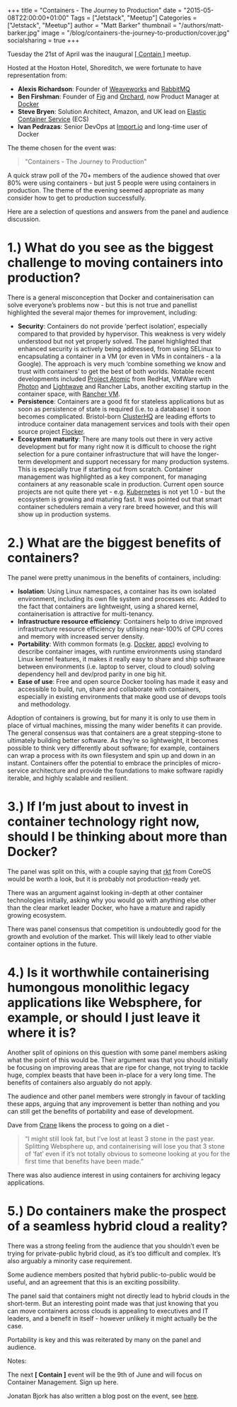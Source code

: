 +++
title = "Containers - The Journey to Production"
date = "2015-05-08T22:00:00+01:00"
Tags = ["Jetstack", "Meetup"]
Categories = ["Jetstack", "Meetup"]
author = "Matt Barker"
thumbnail = "/authors/matt-barker.jpg"
image = "/blog/containers-the-journey-to-production/cover.jpg"
socialsharing = true
+++

Tuesday the 21st of April was the inaugural [\[ Contain \]](http://www.meetup.com/Contain/) meetup.

Hosted at the Hoxton Hotel, Shoreditch, we were fortunate to have representation from:

- **Alexis Richardson**: Founder of [Weaveworks](http://weave.works/) and [RabbitMQ](https://www.rabbitmq.com/)
- **Ben Firshman**: Founder of [Fig](http://www.fig.sh/) and [Orchard](https://www.orchardup.com/), now Product Manager at [Docker](https://www.docker.com/)
- **Steve Bryen**: Solution Architect, Amazon, and UK lead on [Elastic Container Service](http://aws.amazon.com/ecs/) (ECS)
- **Ivan Pedrazas**: Senior DevOps at [Import.io](http://www.import.io/) and long-time user of Docker

The theme chosen for the event was:

> "Containers - The Journey to Production"

<!--more-->

A quick straw poll of the 70+ members of the audience showed that over 80% were using containers - but just 5 people were using containers in production. The theme of the evening seemed appropriate as many consider how to get to production successfully.

Here are a selection of questions and answers from the panel and audience discussion.

# 1.) What do you see as the biggest challenge to moving containers into production?

There is a general misconception that Docker and containerisation can solve everyone’s problems now - but this is not true and panellist highlighted the several major themes for improvement, including:

- **Security**: Containers do not provide ‘perfect isolation’, especially compared to that provided by hypervisor. This weakness is very widely understood but not yet properly solved. The panel highlighted that enhanced security is actively being addressed, from using SELinux to encapsulating a container in a VM (or even in VMs in containers - a la Google). The approach is very much ‘combine something we know and trust with containers’ to get the best of both worlds. Notable recent developments included [Project Atomic](http://www.projectatomic.io/) from RedHat, VMWare with [Photon](https://vmware.github.io/photon) and [Lightwave](https://vmware.github.io/lightwave/) and Rancher Labs, another exciting startup in the container space, with [Rancher VM](http://rancher.com/introducing-ranchervm-package-and-run-virtual-machines-as-docker-containers/).
- **Persistence**: Containers are a good fit for stateless applications but as soon as persistence of state is required (i.e. to a database) it soon becomes complicated. Bristol-born [ClusterHQ](https://clusterhq.com/) are leading efforts to introduce container data management services and tools with their open source project [Flocker](https://github.com/ClusterHQ/flocker).
- **Ecosystem maturity**: There are many tools out there in very active development but for many right now it is difficult to choose the right selection for a pure container infrastructure that will have the longer-term development and support necessary for many production systems. This is especially true if starting out from scratch. Container management was highlighted as a key component, for managing containers at any reasonable scale in production. Current open source projects are not quite there yet - e.g. [Kubernetes](http://kubernetes.io/) is not yet 1.0 - but the ecosystem is growing and maturing fast. It was pointed out that smart container schedulers remain a very rare breed however, and this will show up in production systems.

# 2.) What are the biggest benefits of containers?

The panel were pretty unanimous in the benefits of containers, including:

- **Isolation**: Using Linux namespaces, a container has its own isolated environment, including its own file system and processes etc. Added to the fact that containers are lightweight, using a shared kernel, containerisation is attractive for multi-tenancy.
- **Infrastructure resource efficiency**: Containers help to drive improved infrastructure resource efficiency by utilising near-100% of CPU cores and memory with increased server density.
- **Portability**: With common formats (e.g. [Docker](http://www.docker.io/), [appc](https://github.com/appc)) evolving to describe container images, with runtime environments using standard Linux kernel features, it makes it really easy to share and ship software between environments (i.e. laptop to server, cloud to cloud) solving dependency hell and dev/prod parity in one big hit.
- **Ease of use**:  Free and open source Docker tooling has made it easy and accessible to build, run, share and collaborate with containers, especially in existing environments that make good use of devops tools and methodology.

Adoption of containers is growing, but for many it is only to use them in place of virtual machines, missing the many wider benefits it can provide. The general consensus was that containers are a great stepping-stone to ultimately building better software. As they’re so lightweight, it becomes possible to think very differently about software; for example, containers can wrap a process with its own filesystem and spin up and down in an instant. Containers offer the potential to embrace the principles of micro-service architecture and provide the foundations to make software rapidly iterable, and highly scalable and resilient.

# 3.) If I’m just about to invest in container technology right now, should I be thinking about more than Docker?

The panel was split on this, with a couple saying that [rkt](https://github.com/coreos/rkt) from CoreOS would be worth a look, but it is probably not production-ready yet.

There was an argument against looking in-depth at other container technologies initially, asking why you would go with anything else other than the clear market leader Docker, who have a mature and rapidly growing ecosystem.

There was panel consensus that competition is undoubtedly good for the growth and evolution of the market. This will likely lead to other viable container options in the future.

# 4.) Is it worthwhile containerising humongous monolithic legacy applications like Websphere, for example, or should I just leave it where it is?

Another split of opinions on this question with some panel members asking what the point of this would be. Their argument was that you should initially be focusing on improving areas that are ripe for change, not trying to tackle huge, complex beasts that have been in-place for a very long time. The benefits of containers also arguably do not apply.

The audience and other panel members were strongly in favour of tackling these apps, arguing that any improvement is better than nothing and you can still get the benefits of portability and ease of development.

Dave from [Crane](http://www.getcrane.io/) likens the process to going on a diet -

> “I might still look fat, but I’ve lost at least 3 stone in the past year. Splitting Websphere up, and containerising will lose you that 3 stone of ‘fat’ even if it’s not totally obvious to someone looking at you for the first time that benefits have been made.”

There was also audience interest in using containers for archiving legacy applications.

# 5.) Do containers make the prospect of a seamless hybrid cloud a reality?

There was a strong feeling from the audience that you shouldn’t even be trying for private-public hybrid cloud, as it’s too difficult and complex. It’s also arguably a minority case requirement.

Some audience members posited that hybrid public-to-public would be useful, and an agreement that this is an exciting possibility.

The panel said that containers might not directly lead to hybrid clouds in the short-term. But an interesting point made was that just knowing that you can move containers across clouds is appealing to executives and IT leaders, and a benefit in itself - however unlikely it might actually be the case.

Portability is key and this was reiterated by many on the panel and audience.

Notes:

The next **[ Contain ]** event will be the 9th of June and will focus on Container Management. Sign up here.

Jonatan Bjork has also written a blog post on the event, see [here](http://blog.jonatanblue.se/#post0).
